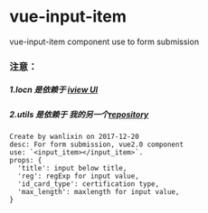 # vue-input-item
vue-input-item component use to form submission
### 注意：
##### 1.Iocn 是依赖于 [iview UI](http://v1.iviewui.com/components/icon)
##### 2.utils 是依赖于 我的另一个[repository](https://github.com/wanlixi/utils.js)


```
Create by wanlixin on 2017-12-20
desc: For form submission, vue2.0 component
use: `<input_item></input_item>`.
props: {
  'title': input below title, 
  'reg': regExp for input value, 
  'id_card_type': certification type, 
  'max_length': maxlength for input value,
}
 ```
